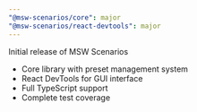 ```yaml
---
"@msw-scenarios/core": major
"@msw-scenarios/react-devtools": major
---
```


Initial release of MSW Scenarios

- Core library with preset management system
- React DevTools for GUI interface
- Full TypeScript support
- Complete test coverage